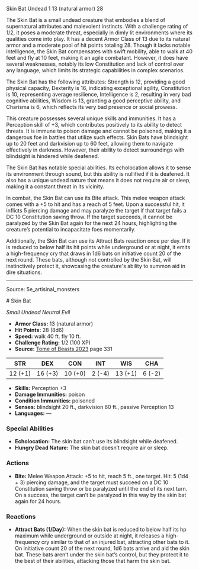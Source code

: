 <MonsterName/>Skin Bat</MonsterName>
<CreatureType/>Undead</CreatureType>
<CR/>1</CR>
<AC/>13 (natural armor)</AC>
<HP/>28</HP>
<summary>The Skin Bat is a small undead creature that embodies a blend of supernatural attributes and malevolent instincts. With a challenge rating of 1/2, it poses a moderate threat, especially in dimly lit environments where its qualities come into play. It has a decent Armor Class of 13 due to its natural armor and a moderate pool of hit points totaling 28. Though it lacks notable intelligence, the Skin Bat compensates with swift mobility, able to walk at 40 feet and fly at 10 feet, making it an agile combatant. However, it does have several weaknesses, notably its low Constitution and lack of control over any language, which limits its strategic capabilities in complex scenarios.</summary>

<detail>

The Skin Bat has the following attributes: Strength is 12, providing a good physical capacity, Dexterity is 16, indicating exceptional agility, Constitution is 10, representing average resilience, Intelligence is 2, resulting in very bad cognitive abilities, Wisdom is 13, granting a good perceptive ability, and Charisma is 6, which reflects its very bad presence or social prowess. 

This creature possesses several unique skills and immunities. It has a Perception skill of +3, which contributes positively to its ability to detect threats. It is immune to poison damage and cannot be poisoned, making it a dangerous foe in battles that utilize such effects. Skin Bats have blindsight up to 20 feet and darkvision up to 60 feet, allowing them to navigate effectively in darkness. However, their ability to detect surroundings with blindsight is hindered while deafened.

The Skin Bat has notable special abilities. Its echolocation allows it to sense its environment through sound, but this ability is nullified if it is deafened. It also has a unique undead nature that means it does not require air or sleep, making it a constant threat in its vicinity.

In combat, the Skin Bat can use its Bite attack. This melee weapon attack comes with a +5 to hit and has a reach of 5 feet. Upon a successful hit, it inflicts 5 piercing damage and may paralyze the target if that target fails a DC 10 Constitution saving throw. If the target succeeds, it cannot be paralyzed by the Skin Bat again for the next 24 hours, highlighting the creature’s potential to incapacitate foes momentarily.

Additionally, the Skin Bat can use its Attract Bats reaction once per day. If it is reduced to below half its hit points while underground or at night, it emits a high-frequency cry that draws in 1d6 bats on initiative count 20 of the next round. These bats, although not controlled by the Skin Bat, will instinctively protect it, showcasing the creature's ability to summon aid in dire situations.</detail>



---

Source: 5e_artisinal_monsters

<statblock>
# Skin Bat

*Small* *Undead* *Neutral Evil*

- **Armor Class:** 13 (natural armor)
- **Hit Points:** 28 (8d6)
- **Speed:** walk 40 ft. fly 10 ft.
- **Challenge Rating:** 1/2 (100 XP)
- **Source:** [Tome of Beasts 2023](https://koboldpress.com/kpstore/product/tome-of-beasts-1-2023-edition/) page 331

| STR | DEX | CON | INT | WIS | CHA |
| --- | --- | --- | --- | --- | --- |
| 12 (+1) | 16 (+3) | 10 (+0) | 2 (-4) | 13 (+1) | 6 (-2) |

- **Skills:** Perception +3
- **Damage Immunities:** poison
- **Condition Immunities:** poisoned
- **Senses:** blindsight 20 ft., darkvision 60 ft., passive Perception 13
- **Languages:** —

### Special Abilities

- **Echolocation:** The skin bat can’t use its blindsight while deafened.
- **Hungry Dead Nature:** The skin bat doesn’t require air or sleep.

### Actions

- **Bite:** Melee Weapon Attack: +5 to hit, reach 5 ft., one target. Hit: 5 (1d4 + 3) piercing damage, and the target must succeed on a DC 10 Constitution saving throw or be paralyzed until the end of its next turn. On a success, the target can’t be paralyzed in this way by the skin bat again for 24 hours.

### Reactions

- **Attract Bats (1/Day):** When the skin bat is reduced to below half its hp maximum while underground or outside at night, it releases a high-frequency cry similar to that of an injured bat, attracting other bats to it. On initiative count 20 of the next round, 1d6 bats arrive and aid the skin bat. These bats aren’t under the skin bat’s control, but they protect it to the best of their abilities, attacking those that harm the skin bat.
</statblock>


